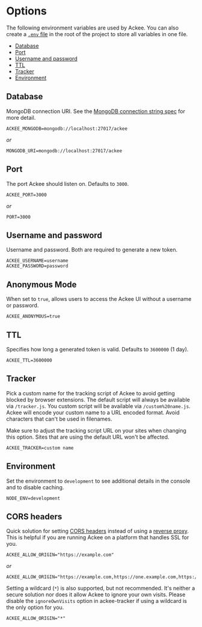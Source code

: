 # Options

The following environment variables are used by Ackee. You can also create a [`.env` file](https://www.npmjs.com/package/dotenv) in the root of the project to store all variables in one file.

- [Database](#database)
- [Port](#port)
- [Username and password](#username-and-password)
- [TTL](#ttl)
- [Tracker](#tracker)
- [Environment](#environment)

## Database

MongoDB connection URI. See the [MongoDB connection string spec](https://docs.mongodb.com/manual/reference/connection-string/) for more detail.

```
ACKEE_MONGODB=mongodb://localhost:27017/ackee
```

*or*

```
MONGODB_URI=mongodb://localhost:27017/ackee
```

## Port

The port Ackee should listen on. Defaults to `3000`.

```
ACKEE_PORT=3000
```

*or*

```
PORT=3000
```

## Username and password

Username and password. Both are required to generate a new token.

```
ACKEE_USERNAME=username
ACKEE_PASSWORD=password
```

## Anonymous Mode

When set to `true`, allows users to access the Ackee UI without a username or password.

```
ACKEE_ANONYMOUS=true
```

## TTL

Specifies how long a generated token is valid. Defaults to `3600000` (1 day).

```
ACKEE_TTL=3600000
```

## Tracker

Pick a custom name for the tracking script of Ackee to avoid getting blocked by browser extensions. The default script will always be available via `/tracker.js`. You custom script will be available via `/custom%20name.js`. Ackee will encode your custom name to a URL encoded format. Avoid characters that can't be used in filenames.

Make sure to adjust the tracking script URL on your sites when changing this option. Sites that are using the default URL won't be affected.

```
ACKEE_TRACKER=custom name
```

## Environment

Set the environment to `development` to see additional details in the console and to disable caching.

```
NODE_ENV=development
```

## CORS headers

Quick solution for setting [CORS headers](CORS%20headers.md) instead of using a [reverse proxy](SSL%20and%20HTTPS.md). This is helpful if you are running Ackee on a platform that handles SSL for you.

```
ACKEE_ALLOW_ORIGIN="https://example.com"
```

*or*

```
ACKEE_ALLOW_ORIGIN="https://example.com,https://one.example.com,https://two.example.com"
```

Setting a wildcard (`*`) is also supported, but not recommended. It's neither a secure solution nor does it allow Ackee to ignore your own visits. Please disable the `ignoreOwnVisits` option in ackee-tracker if using a wildcard is the only option for you.

```
ACKEE_ALLOW_ORIGIN="*"
```